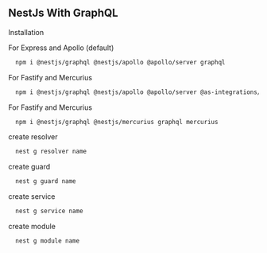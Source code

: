 
## NestJs With GraphQL

Installation

For Express and Apollo (default)
```bash
  npm i @nestjs/graphql @nestjs/apollo @apollo/server graphql
```

For Fastify and Mercurius
```bash
  npm i @nestjs/graphql @nestjs/apollo @apollo/server @as-integrations/fastify graphql
```

For Fastify and Mercurius
```bash
  npm i @nestjs/graphql @nestjs/mercurius graphql mercurius
```

create resolver
```bash
  nest g resolver name
```

create guard
```bash
  nest g guard name
```

create service
```bash
  nest g service name
```

create module
```bash
  nest g module name
```
